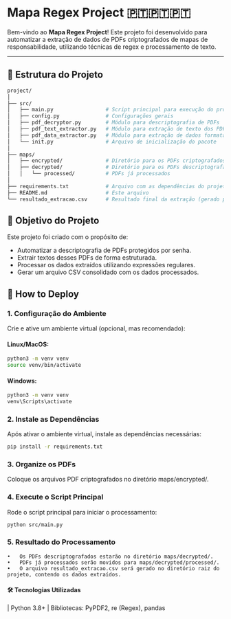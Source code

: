 # **Mapa Regex Project** 🇵🇹🇵🇹🇵🇹

Bem-vindo ao **Mapa Regex Project**! Este projeto foi desenvolvido para automatizar a extração de dados de PDFs criptografados de mapas de responsabilidade, utilizando técnicas de regex e processamento de texto.

---

## **📂 Estrutura do Projeto**
```bash
project/
│
├── src/
│   ├── main.py                 # Script principal para execução do projeto
│   ├── config.py               # Configurações gerais
│   ├── pdf_decryptor.py        # Módulo para descriptografia de PDFs
│   ├── pdf_text_extractor.py   # Módulo para extração de texto dos PDFs
│   ├── pdf_data_extractor.py   # Módulo para extração de dados formatados usando regex
│   └── init.py                 # Arquivo de inicialização do pacote
│
├── maps/
│   ├── encrypted/              # Diretório para os PDFs criptografados
│   ├── decrypted/              # Diretório para os PDFs descriptografados
│   │   └── processed/          # PDFs já processados
│
├── requirements.txt            # Arquivo com as dependências do projeto
├── README.md                   # Este arquivo
└── resultado_extracao.csv      # Resultado final da extração (gerado pelo script)
```

## **🎯 Objetivo do Projeto**

Este projeto foi criado com o propósito de:

- Automatizar a descriptografia de PDFs protegidos por senha.
- Extrair textos desses PDFs de forma estruturada.
- Processar os dados extraídos utilizando expressões regulares.
- Gerar um arquivo CSV consolidado com os dados processados.


## **🔮 How to Deploy**

### 1. Configuração do Ambiente

Crie e ative um ambiente virtual (opcional, mas recomendado):

#### Linux/MacOS:
```bash
python3 -m venv venv
source venv/bin/activate
```

#### Windows:
```bash
python3 -m venv venv
venv\Scripts\activate
```

### 2. Instale as Dependências

Após ativar o ambiente virtual, instale as dependências necessárias:
```bash
pip install -r requirements.txt
```

### 3. Organize os PDFs

Coloque os arquivos PDF criptografados no diretório maps/encrypted/.

### 4. Execute o Script Principal

Rode o script principal para iniciar o processamento:
```bash
python src/main.py
```

### 5. Resultado do Processamento
	•	Os PDFs descriptografados estarão no diretório maps/decrypted/.
	•	PDFs já processados serão movidos para maps/decrypted/processed/.
	•	O arquivo resultado_extracao.csv será gerado no diretório raiz do projeto, contendo os dados extraídos.

#### 🛠️ Tecnologias Utilizadas 
| Python 3.8+ | Bibliotecas: PyPDF2, re (Regex), pandas